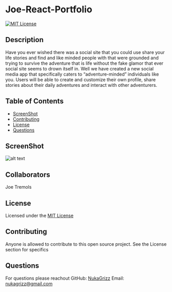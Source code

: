 # Joe-React-Portfolio

[![MIT License](https://img.shields.io/badge/License-MIT-blue)](https://choosealicense.com/licenses/mit/)
  
  ## Description
  Have you ever wished there was a social site that you could use share your life stories and find and like minded people with that were grounded and trying to survive the adventure that is life without the fake glamor that ever social site seems to drown itself in. Well we have created a new social media app that specifically caters to “adventure-minded” individuals like you. Users will be able to create and customize their own profile, share stories about their daily adventures and interact with other adventurers.
  
  ## Table of Contents
  * [ScreenShot](#ScreenShot)
  * [Contributing](#Contributing)
  * [License](#license)
  * [Questions](#questions)

  ## ScreenShot
  
  ![alt text](.public/assets/images/Screenshot.png)

  ## Collaborators
  Joe Tremols
  
  ## License
  Licensed under the [MIT License](https://choosealicense.com/licenses/mit/)
  
  ## Contributing
  Anyone is allowed to contribute to this open source project. See the License section for specifics
  
  ## Questions
  For questions please reachout
  GitHub: [NukaGrizz](https://github.com/NukaGrizz)
  Email: nukagrizz@gmail.com
